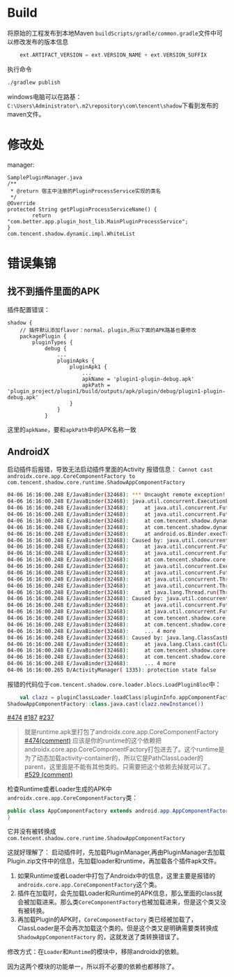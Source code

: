 # Build

将原始的工程发布到本地Maven
`buildScripts/gradle/common.gradle`文件中可以修改发布的版本信息

```groovy
    ext.ARTIFACT_VERSION = ext.VERSION_NAME + ext.VERSION_SUFFIX
```

执行命令

```bash
./gradlew publish
```

windows电脑可以在路基：`C:\Users\Administrator\.m2\repository\com\tencent\shadow`下看到发布的maven文件。

# 修改处

manager:

```
SamplePluginManager.java
/**
 * @return 宿主中注册的PluginProcessService实现的类名
 */
@Override
protected String getPluginProcessServiceName() {
        return "com.better.app.plugin_host_lib.MainPluginProcessService";
}
com.tencent.shadow.dynamic.impl.WhiteList
```

# 错误集锦

## 找不到插件里面的APK

插件配置错误：

```
shadow {
    // 插件默认添加flavor：normal、plugin,所以下面的APK路基也要修改
    packagePlugin {
        pluginTypes {
            debug {
                ...
                pluginApks {
                    pluginApk1 {
                        ...
                        apkName = 'plugin1-plugin-debug.apk'
                        apkPath = 'plugin_project/plugin1/build/outputs/apk/plugin/debug/plugin1-plugin-debug.apk'
                    }
                }
            }
```

这里的`apkName`，要和`apkPath`中的APK名称一致

## AndroidX

启动插件后报错，导致无法启动插件里面的Activity 报错信息：
`Cannot cast androidx.core.app.CoreComponentFactory to com.tencent.shadow.core.runtime.ShadowAppComponentFactory`

```bash
04-06 16:16:00.248 E/JavaBinder(32468): *** Uncaught remote exception!  (Exceptions are not yet supported across processes.)
04-06 16:16:00.248 E/JavaBinder(32468): java.util.concurrent.ExecutionException: java.util.concurrent.ExecutionException: java.util.concurrent.ExecutionException: java.lang.ClassCastException: Cannot cast androidx.core.app.CoreComponentFactory to com.tencent.shadow.core.runtime.ShadowAppComponentFactory
04-06 16:16:00.248 E/JavaBinder(32468): 	at java.util.concurrent.FutureTask.report(FutureTask.java:123)
04-06 16:16:00.248 E/JavaBinder(32468): 	at java.util.concurrent.FutureTask.get(FutureTask.java:193)
04-06 16:16:00.248 E/JavaBinder(32468): 	at com.tencent.shadow.dynamic.loader.impl.DynamicPluginLoader.loadPlugin(DynamicPluginLoader.kt:82)
04-06 16:16:00.248 E/JavaBinder(32468): 	at com.tencent.shadow.dynamic.loader.impl.PluginLoaderBinder.onTransact(PluginLoaderBinder.kt:43)
04-06 16:16:00.248 E/JavaBinder(32468): 	at android.os.Binder.execTransact(Binder.java:739)
04-06 16:16:00.248 E/JavaBinder(32468): Caused by: java.util.concurrent.ExecutionException: java.util.concurrent.ExecutionException: java.lang.ClassCastException: Cannot cast androidx.core.app.CoreComponentFactory to com.tencent.shadow.core.runtime.ShadowAppComponentFactory
04-06 16:16:00.248 E/JavaBinder(32468): 	at java.util.concurrent.FutureTask.report(FutureTask.java:123)
04-06 16:16:00.248 E/JavaBinder(32468): 	at java.util.concurrent.FutureTask.get(FutureTask.java:193)
04-06 16:16:00.248 E/JavaBinder(32468): 	at com.tencent.shadow.core.loader.blocs.LoadPluginBloc$loadPlugin$buildRunningPlugin$1.run(Unknown Source:51)
04-06 16:16:00.248 E/JavaBinder(32468): 	at java.util.concurrent.Executors$RunnableAdapter.call(Executors.java:458)
04-06 16:16:00.248 E/JavaBinder(32468): 	at java.util.concurrent.FutureTask.run(FutureTask.java:266)
04-06 16:16:00.248 E/JavaBinder(32468): 	at java.util.concurrent.ThreadPoolExecutor.runWorker(ThreadPoolExecutor.java:1167)
04-06 16:16:00.248 E/JavaBinder(32468): 	at java.util.concurrent.ThreadPoolExecutor$Worker.run(ThreadPoolExecutor.java:641)
04-06 16:16:00.248 E/JavaBinder(32468): 	at java.lang.Thread.run(Thread.java:764)
04-06 16:16:00.248 E/JavaBinder(32468): Caused by: java.util.concurrent.ExecutionException: java.lang.ClassCastException: Cannot cast androidx.core.app.CoreComponentFactory to com.tencent.shadow.core.runtime.ShadowAppComponentFactory
04-06 16:16:00.248 E/JavaBinder(32468): 	at java.util.concurrent.FutureTask.report(FutureTask.java:123)
04-06 16:16:00.248 E/JavaBinder(32468): 	at java.util.concurrent.FutureTask.get(FutureTask.java:193)
04-06 16:16:00.248 E/JavaBinder(32468): 	at com.tencent.shadow.core.loader.blocs.LoadPluginBloc$loadPlugin$buildApplication$1.call(Unknown Source:37)
04-06 16:16:00.248 E/JavaBinder(32468): 	at com.tencent.shadow.core.loader.blocs.LoadPluginBloc$loadPlugin$buildApplication$1.call(Unknown Source:0)
04-06 16:16:00.248 E/JavaBinder(32468): 	... 4 more
04-06 16:16:00.248 E/JavaBinder(32468): Caused by: java.lang.ClassCastException: Cannot cast androidx.core.app.CoreComponentFactory to com.tencent.shadow.core.runtime.ShadowAppComponentFactory
04-06 16:16:00.248 E/JavaBinder(32468): 	at java.lang.Class.cast(Class.java:2441)
04-06 16:16:00.248 E/JavaBinder(32468): 	at com.tencent.shadow.core.loader.blocs.LoadPluginBloc$loadPlugin$buildAppComponentFactory$1.call(Unknown Source:36)
04-06 16:16:00.248 E/JavaBinder(32468): 	at com.tencent.shadow.core.loader.blocs.LoadPluginBloc$loadPlugin$buildAppComponentFactory$1.call(Unknown Source:0)
04-06 16:16:00.248 E/JavaBinder(32468): 	... 4 more
04-06 16:16:00.265 D/ActivityManager( 1335): protection state false
```

报错的代码位于`com.tencent.shadow.core.loader.blocs.LoadPluginBloc`中：

```kotlin
    val clazz = pluginClassLoader.loadClass(pluginInfo.appComponentFactory)
ShadowAppComponentFactory::class.java.cast(clazz.newInstance())
```

[#474](https://github.com/Tencent/Shadow/issues/474)
[#187](https://github.com/Tencent/Shadow/issues/187)
[#237](https://github.com/Tencent/Shadow/issues/237)

> 就是runtime.apk里打包了androidx.core.app.CoreComponentFactory [#474(comment)](https://github.com/Tencent/Shadow/issues/474#issuecomment-863008657)
> 应该是你的runtime的这个依赖把androidx.core.app.CoreComponentFactory打包进去了。这个runtime是为了动态加载activity-container的，所以它是PathClassLoader的parent，这里面是不能有其他类的。只需要把这个依赖去掉就可以了。[#529 (comment)](https://github.com/Tencent/Shadow/issues/529#issuecomment-862977957)

检查Runtime或者Loader生成的APK中`androidx.core.app.CoreComponentFactory`类：

```java
public class AppComponentFactory extends android.app.AppComponentFactory {
}
```

它并没有被转换成`com.tencent.shadow.core.runtime.ShadowAppComponentFactory`

这就好理解了： 启动插件时，先加载PluginManager,再由PluginManager去加载Plugin.zip文件中的信息，先加载loader和runtime，再加载各个插件apk文件。

1. 如果Runtime或者Loader中打包了Androidx中的信息，这里主要是报错的`androidx.core.app.CoreComponentFactory`这个类。
2. 插件在加载时，会先加载Loader和Runtime的APK信息，那么里面的class就会被加载进来。那么类`CoreComponentFactory`也被加载进来，但是这个类又没有被转换。
3. 再加载Plugin的APK时，`CoreComponentFactory`
   类已经被加载了，ClassLoader是不会再次加载这个类的。但是这个类又是明确需要类转换成`ShadowAppComponentFactory`
   的，这就发送了类转换错误了。

修改方式：在`Loader`和`Runtime`的模块中，移除androidx的依赖。

因为这两个模块的功能单一，所以将不必要的依赖也都移除了。
